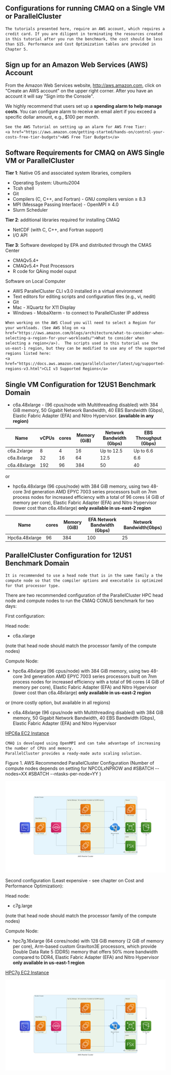 ## Configurations for running CMAQ on a Single VM or ParallelCluster

```{note}
The tutorials presented here, require an AWS account, which requires a credit card. If you are diligent in terminating the resources created in this tutorial after you run the benchmark, the cost should be less than $15. Performance and Cost Optimization tables are provided in Chapter 5.
```

## Sign up for an Amazon Web Services (AWS) Account

From the Amazon Web Services website, <a href="http://aws.amazon.com">http://aws.amazon.com</a>, click on "Create an AWS account" on the upper right corner. After you have an account it will say "Sign into the Console".

We highly recommend that users set up a **spending alarm to help manage costs**. You can configure alarm to receive an email alert if you exceed a specific dollar amount, e.g., $100 per month.

```{seealso}
See the AWS Tutorial on setting up an alarm for AWS Free Tier:
<a href="https://aws.amazon.com/getting-started/hands-on/control-your-costs-free-tier-budgets">AWS Free Tier Budgets</a>
```

## Software Requirements for CMAQ on AWS Single VM or ParallelCluster

<b>Tier 1</b>: Native OS and associated system libraries, compilers

* Operating System: Ubuntu2004 
* Tcsh shell
* Git
* Compilers (C, C++, and Fortran) - GNU compilers version ≥ 8.3
* MPI (Message Passing Interface) -  OpenMPI ≥ 4.0
* Slurm Scheduler

<b>Tier 2</b>: additional libraries required for installing CMAQ 

* NetCDF (with C, C++, and Fortran support)
* I/O API

<b>Tier 3</b>: Software developed by EPA and distributed through the CMAS Center

* CMAQv5.4+
* CMAQv5.4+ Post Processors
* R code for QAing model ouput

Software on Local Computer

* AWS ParallelCluster CLI v3.0 installed in a virtual environment
* Text editors for editing scripts and configuration files (e.g., vi, nedit)
* Git
* Mac - XQuartz for X11 Display
* Windows - MobaXterm  - to connect to ParallelCluster IP address

```{note}
When working on the AWS Cloud you will need to select a Region for your workloads. (See AWS blog on <a href="https://aws.amazon.com/blogs/architecture/what-to-consider-when-selecting-a-region-for-your-workloads/">What to consider when selecting a region</a>).  The scripts used in this tutorial use the us-east-1 region, but they can be modified to use any of the supported regions listed here: 
<a href="https://docs.aws.amazon.com/parallelcluster/latest/ug/supported-regions-v3.html">CLI v3 Supported Regions</a>
```



## Single VM Configuration for 12US1 Benchmark Domain

* c6a.48xlarge - (96 cpus/node with Multithreading disabled) with 384 GiB memory, 50 Gigabit Network Bandwidth, 40 EBS Bandwidth (Gbps), Elastic Fabric Adapter (EFA) and Nitro Hypervisor. <b>(available in any region)</b>

| Name 	     | vCPUs   | cores |  	Memory (GiB) | 	Network Bandwidth (Gbps) |	EBS Throughput (Gbps) |
| ---        | -----   | ---   |  ------------   |  ----------------------   |   ----------------------   |
|c6a.2xlarge | 	8      |   4	|      16        | 	Up to 12.5 	     |     Up to 6.6              |
|c6a.8xlarge |	32     |  16    |      64 	 |      12.5 	             |         6.6                |
|c6a.48xlarge |	192    |  96	|      384       |	50 		     |	40                        |

or

* hpc6a.48xlarge (96 cpus/node) with 384 GiB memory, using two 48-core 3rd generation AMD EPYC 7003 series processors built on 7nm process nodes for increased efficiency with a total of 96 cores (4 GiB of memory per core), Elastic Fabric Adapter (EFA) and Nitro Hypervisor (lower cost than c6a.48xlarge)  <b>only available in us-east-2 region</b>

| Name          | cores |        Memory (GiB) |  EFA Network Bandwidth (Gbps) |      Network Bandwidth(Gbps) |
| ---           | ---   |  ------------   |  ----------------------           |   ----------------------   |
| Hpc6a.48xlarge  | 96    |        384      |         100                       |               25           |


##  ParallelCluster Configuration for 12US1 Benchmark Domain

```{note}
It is recommended to use a head node that is in the same family a the compute node so that the compiler options and executable is optimized for that processor type.
```

There are two recommended configuration of the ParallelCluster HPC head node and compute nodes to run the CMAQ CONUS benchmark for two days:

First configuration:

Head node:

* c6a.xlarge

(note that head node should match the processor family of the compute nodes)

Compute Node:

* hpc6a.48xlarge (96 cpus/node) with 384 GiB memory, using two 48-core 3rd generation AMD EPYC 7003 series processors built on 7nm process nodes for increased efficiency with a total of 96 cores (4 GiB of memory per core), Elastic Fabric Adapter (EFA) and Nitro Hypervisor (lower cost than c6a.48xlarge)  <b>only available in us-east-2 region</b>

or (more costly option, but available in all regions)

* c6a.48xlarge (96 cpus/node with Multithreading disabled)
with 384 GiB memory, 50 Gigabit Network Bandwidth, 40 EBS Bandwidth (Gbps), Elastic Fabric Adapter (EFA) and Nitro Hypervisor

<a href="https://aws.amazon.com/ec2/instance-types/hpc6/">HPC6a EC2 Instance</a>

```{note}
CMAQ is developed using OpenMPI and can take advantage of increasing the number of CPUs and memory. 
ParallelCluster provides a ready-made auto scaling solution.
```

Figure 1. AWS Recommended ParallelCluster Configuration (Number of compute nodes depends on setting for NPCOLxNPROW and #SBATCH --nodes=XX #SBATCH --ntasks-per-node=YY )

![AWS ParallelCluster Configuration](../../diagrams/aws_parallel_cluster.png)

Second configuration (Least expensive - see chapter on Cost and Performance Optimization):

Head node:

* c7g.large

(note that head node should match the processor family of the compute nodes)

Compute Node:


* hpc7g.16xlarge (64 cores/node) with 128 GiB memory (2 GiB of memory per core), Arm-based custom Graviton3E processors, which provide Double Data Rate 5 (DDR5) memory that offers 50% more bandwidth compared to DDR4, Elastic Fabric Adapter (EFA) and Nitro Hypervisor <b>only available in us-east-1 region</b> 

<a href="https://aws.amazon.com/ec2/instance-types/hpc7g/">HPC7g EC2 Instance</a>

![AWS ParallelCluster Configuration](../../diagrams/aws_parallel_cluster_hpc7g.png)
